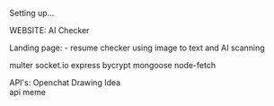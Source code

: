 Setting up...

WEBSITE: AI Checker

Landing page: 
    - resume checker using image to text and AI scanning

multer 
socket.io
express 
bycrypt 
mongoose
node-fetch
      
API's:
    Openchat
    Drawing
    Idea    
    api meme
    